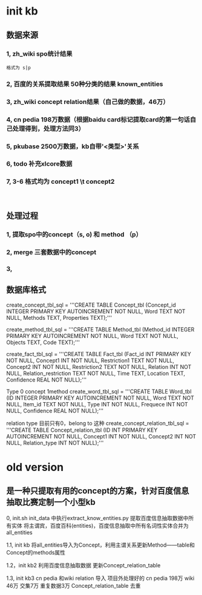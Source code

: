 # init kb

## 数据来源

### 1, zh_wiki spo统计结果 
    格式为 s|p 
### 2, 百度的关系提取结果 50种分类的结果 known_entities

### 3, zh_wiki concept relation结果（自己做的数据，46万）
### 4, cn pedia 198万数据（根据baidu card标记提取card的第一句话自己处理得到，处理方法同3）
### 5, pkubase 2500万数据，kb自带'<类型>'关系
### 6, todo 补充xlcore数据
### 7, 3-6 格式均为 concept1 \t concept2

<br/>


## 处理过程

### 1, 提取spo中的concept（s, o) 和 method （p）
### 2, merge 三套数据中的concept
### 3, 


## 数据库格式
create_concept_tbl_sql = '''CREATE TABLE Concept_tbl
       (Concept_id INTEGER PRIMARY KEY AUTOINCREMENT     NOT NULL,
       Word           TEXT    NOT NULL,
       Methods        TEXT,
       Properties     TEXT);'''

create_method_tbl_sql = '''CREATE TABLE Method_tbl
       (Method_id INTEGER PRIMARY KEY AUTOINCREMENT     NOT NULL,
       Word           TEXT    NOT NULL,
       Objects        TEXT,
       Code        TEXT);'''

create_fact_tbl_sql = '''CREATE TABLE Fact_tbl
       (Fact_id INT PRIMARY KEY     NOT NULL,
       Concept1       INT    NOT NULL,
       Restriction1   TEXT    NOT NULL,
       Concept2       INT    NOT NULL,
       Restriction2   TEXT    NOT NULL,
       Relation       INT    NOT NULL,
       Relation_restriction   TEXT    NOT NULL,
       Time       TEXT,
       Location   TEXT,
       Confidence  REAL       NOT NULL);'''

Type 0 concept 1method
create_word_tbl_sql = '''CREATE TABLE Word_tbl
       (ID INTEGER PRIMARY KEY AUTOINCREMENT    NOT NULL,
       Word           TEXT    NOT NULL,
       Item_id        TEXT    NOT NULL,
       Type     INT    NOT NULL,
       Frequece  INT    NOT NULL,
       Confidence REAL NOT NULL);'''

relation type 目前只有0，belong to 这种
create_concept_relation_tbl_sql = '''CREATE TABLE Concept_relation_tbl
       (ID INT PRIMARY KEY AUTOINCREMENT NOT NULL,
       Concept1       INT    NOT NULL,
       Concept2       INT    NOT NULL,
       Relation_type  INT    NOT NULL);'''





#
# old version
## 是一种只提取有用的concept的方案，针对百度信息抽取比赛定制一个小型kb
0, init.sh
init_data 中执行extract_know_entities.py 提取百度信息抽取数据中所有实体
将主谓宾，百度百科(entities)，百度信息抽取中所有名词性实体合并为all_entities

1.1, init kb
将all_entities导入为Concept，利用主谓关系更新Method——table和Concept的methods属性

1.2，init kb2
利用百度信息抽取数据 更新Concept_relation_table

1.3, init kb3
cn pedia 和wiki relation 导入 项目外处理好的
cn pedia 198万 wiki 46万  交集7万 重复数据3万
Concept_relation_table 去重

